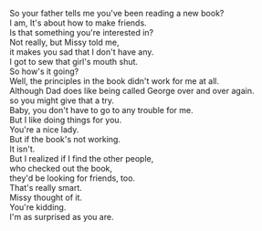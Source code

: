 


So your father tells me you've been reading a new book?     
I am, It's about how to make friends.    
Is that something you're interested in?    
Not really, but Missy told me,    
it makes you sad that I don't have any.    
I got to sew that girl's mouth shut.    
So how's it going?    
Well, the principles in the book didn't work for me at all.    
Although Dad does like being called George over and over again.    
so you might give that a try.    
Baby, you don't have to go to any trouble for me.    
But I like doing things for you.    
You're a nice lady.    
But if the book's not working.    
It isn't.    
But I realized if I find the other people,    
who checked out the book,    
they'd be looking for friends, too.    
That's really smart.    
Missy thought of it.    
You're kidding.    
I'm as surprised as you are.    





